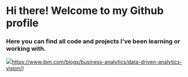 # Hi there! Welcome to my Github profile

### Here you can find all code and projects I've been learning or working with.

![](https://www.ibm.com/blogs/business-analytics/data-driven-analytics-vision/)https://www.ibm.com/blogs/business-analytics/data-driven-analytics-vision/)
